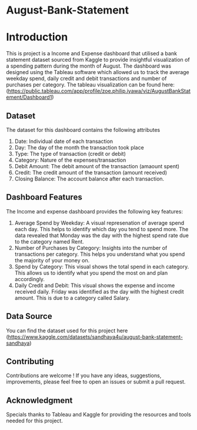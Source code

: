 # August-Bank-Statement
# Introduction

This is project is a Income and Expense dashboard that utilised a bank statement dataset sourced from Kaggle to provide insightful visualization of a spending pattern during the month of August.  The dashboard was designed using the Tableau software which allowed us to track the average weekday spend, daily credit and debit transactions and number of purchases per category. 
The tableau visualization can be found here:(https://public.tableau.com/app/profile/zoe.philip.iyawa/viz/AugustBankStatement/Dashboard1)

## Dataset 
The dataset for this dashboard contains the following attributes
1. Date: Individual date of each transaction
2. Day: The day of the month the transaction took place
3. Type: The type of transaction (credit or debit)
4. Category: Nature of the expenses/transaction
5. Debit Amount: The debit amount of the transaction (amaount spent)
6. Credit: The credit amount of the transaction (amount received)
7. Closing Balance: The account balance after each transaction.

## Dashboard Features
The Income and expense dashboard provides the following key features:
1. Average Spend by Weekday: A visual represenation of average spend each day. This helps to identify which day you tend to spend more. The data revealed that Monday was the day with the highest spend rate due to the category named Rent.
2. Number of Purchases by Category: Insights into the number of transactions per category. This helps you understand what you spend the majority of your money on.
3. Spend by Category: This visual shows the total spend in each category. This allows us to identify what you spend the most on and plan accordingly.
4. Daily Credit and Debit: This visual shows the expense and income received daily. Friday was identified as the day with the highest credit amount. This is due to a category called Salary. 

## Data Source
You can find the dataset used for this project here (https://www.kaggle.com/datasets/sandhaya4u/august-bank-statement-sandhaya)

## Contributing
Contributions are welcome ! If you have any ideas, suggestions, improvements, please feel free to open an issues or submit a pull request.

## Acknowledgment
Specials thanks to Tableau and Kaggle for providing the resources and tools needed for this project.
